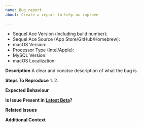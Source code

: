 ```yaml
---
name: Bug report
about: Create a report to help us improve

---
```


<!-- Please search existing issues to avoid creating duplicates. -->

- Sequel Ace Version (including build number):
- Sequel Ace Source (App Store/GitHub/Homebrew):
- macOS Version:
- Processor Type (Intel/Apple):
- MySQL Version:
- macOS Localization:

**Description**
A clear and concise description of what the bug is.

**Steps To Reproduce**
1.
2.

**Expected Behaviour**
<!-- A clear and concise description of what you expected to happen. -->

**Is Issue Present in [Latest Beta](https://github.com/Sequel-Ace/Sequel-Ace/releases)?**
<!-- Please try the [latest beta](https://github.com/Sequel-Ace/Sequel-Ace/releases). If the latest beta works, we've fixed the issue already and will get the fix out soon. -->

**Related Issues**
<!-- Please search [Issues on GitHub](https://github.com/Sequel-Ace/Sequel-Ace/issues?q=is%3Aissue), including Closed Issues, for the bug. If the bug has been fixed and is pending release, there may already be a closed issue for it. If an existing report of your issue already exists, please don't open a new issue and refer to the existing issue. -->

**Additional Context**
<!-- Add any other context about the problem here. -->
<!-- Please include any SCREENSHOTS AND CRASH LOGS that might help investigating and addressing the issue. -->
